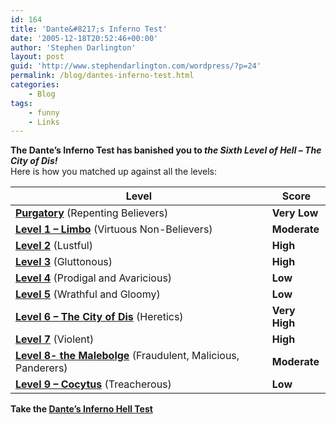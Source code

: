 ```yaml
---
id: 164
title: 'Dante&#8217;s Inferno Test'
date: '2005-12-18T20:52:46+00:00'
author: 'Stephen Darlington'
layout: post
guid: 'http://www.stephendarlington.com/wordpress/?p=24'
permalink: /blog/dantes-inferno-test.html
categories:
    - Blog
tags:
    - funny
    - Links
---
```


**The Dante’s Inferno Test has banished you to *the Sixth Level of Hell – The City of Dis!***  
Here is how you matched up against all the levels:

| **Level** | **Score** |
|---|---|
| **[Purgatory](http://www.4degreez.com/misc/dante-inferno-information.html#0)** (Repenting Believers) | **Very Low** |
| **[Level 1 – Limbo](http://www.4degreez.com/misc/dante-inferno-information.html#1)** (Virtuous Non-Believers) | **Moderate** |
| **[Level 2](http://www.4degreez.com/misc/dante-inferno-information.html#2)** (Lustful) | **High** |
| **[Level 3](http://www.4degreez.com/misc/dante-inferno-information.html#3)** (Gluttonous) | **High** |
| **[Level 4](http://www.4degreez.com/misc/dante-inferno-information.html#4)** (Prodigal and Avaricious) | **Low** |
| **[Level 5](http://www.4degreez.com/misc/dante-inferno-information.html#5)** (Wrathful and Gloomy) | **Low** |
| **[Level 6 – The City of Dis](http://www.4degreez.com/misc/dante-inferno-information.html#6)** (Heretics) | **Very High** |
| **[Level 7](http://www.4degreez.com/misc/dante-inferno-information.html#7)** (Violent) | **High** |
| **[Level 8- the Malebolge](http://www.4degreez.com/misc/dante-inferno-information.html#8)** (Fraudulent, Malicious, Panderers) | **Moderate** |
| **[Level 9 – Cocytus](http://www.4degreez.com/misc/dante-inferno-information.html#9)** (Treacherous) | **Low** |

**Take the [Dante’s Inferno Hell Test](http://www.4degreez.com/misc/dante-inferno-test.mv)**
